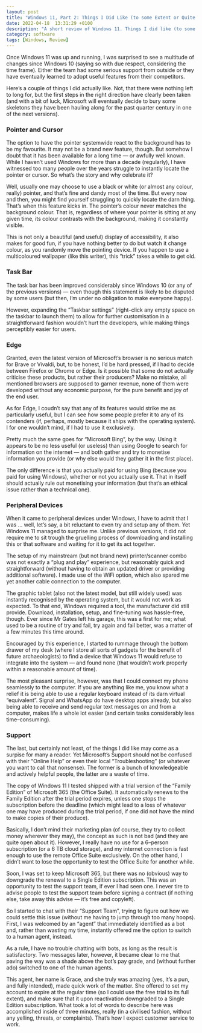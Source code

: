 ```yaml
---
layout: post
title: "Windows 11, Part 2: Things I Did Like (to some Extent or Quite a Lot)"
date: 2022-04-18  13:31:29 +0100
description: "A short review of Windows 11. Things I did like (to some extent or quite a lot): Accessible Pointer, Task Bar, Edge, Peripheral Devices, Support"
category: software
tags: [Windows, Review]
---
```


<p>Once Windows 11 was up and running, I was surprised to see a multitude of changes since Windows 10 (saying so with due respect, considering the time frame). Either the team had some serious support from outside or they have eventually learned to adopt useful features from their competitors.</p>

<p>Here&#8217;s a couple of things I did actually like. Not, that there were nothing left to long for, but the first steps in the right direction have clearly been taken (and with a bit of luck, Microsoft will eventually decide to bury some skeletons they have been hauling along for the past quarter century in one of the next versions).</p>
<!--more-->
<h3>Pointer and Cursor</h3>

<p>The option to have the pointer systemwide react to the background has to be my favourite. It may not be a brand new feature, though. But somehow I doubt that it has been available for a long time &#8212; or awfully well known. While I haven&#8217;t used Windows for more than a decade (regularly), I have witnessed too many people over the years struggle to instantly locate the pointer or cursor. So what&#8217;s the story and why celebrate it?</p>

<p>Well, usually one may choose to use a black or white (or almost any colour, really) pointer, and that&#8217;s fine and dandy most of the time. But every now and then, you might find yourself struggling to quickly locate the darn thing. That&#8217;s when this feature kicks in. The pointer&#8217;s colour never matches the background colour. That is, regardless of where your pointer is sitting at any given time, its colour contrasts with the background, making it constantly visible.</p>

<p>This is not only a beautiful (and useful) display of accessibility, it also makes for good fun, if you have nothing better to do but watch it change colour, as you randomly move the pointing device. If you happen to use a multicoloured wallpaper (like this writer), this &#8220;trick&#8221; takes a while to get old.</p>

<h3>Task Bar</h3>

<p>The task bar has been improved considerably since Windows 10 (or any of the previous versions) &#8212; even though this statement is likely to be disputed by some users (but then, I&#8217;m under no obligation to make everyone happy).</p>

<p>However, expanding the &#8220;Taskbar settings&#8221; (right&#8211;click any empty space on the taskbar to launch them) to allow for further customisation in a straightforward fashion wouldn&#8217;t hurt the developers, while making things perceptibly easier for users.</p>

<h3>Edge</h3>

<p>Granted, even the latest version of Microsoft&#8217;s browser is no serious match for Brave or Vivaldi, but, to be honest, I&#8217;d be hard pressed, if I had to decide between Firefox or Chrome or Edge. Is it possible that some do not actually criticise these products, but rather their producers? Make no mistake, all mentioned browsers are supposed to garner revenue, none of them were developed without any economic purpose, for the pure benefit and joy of the end user.</p>

<p>As for Edge, I coudn&#8217;t say that any of its features would strike me as particularly useful, but I can see how some people prefer it to any of its contenders (if, perhaps, mostly because it ships with the operating system). I for one wouldn&#8217;t mind, if I had to use it exclusively.</p>

<p>Pretty much the same goes for &#8220;Microsoft Bing&#8221;, by the way. Using it appears to be no less useful (or useless) than using Google to search for information on the internet &#8212; and both gather and try to monetise information you provide (or why else would they gather it in the first place).</p>

<p>The only difference is that you actually paid for using Bing (because you paid for using Windows), whether or not you actually use it. That in itself should actually rule out monetising your information (but that&#8217;s an ethical issue rather than a technical one).</p>

<h3>Peripheral Devices</h3>

<p>When it came to peripheral devices under Windows, I have to admit that I was &#8230; well, let&#8217;s say, a bit reluctant to even try and setup any of them. Yet Windows 11 managed to surprise me. Unlike previous versions, it did not require me to sit trough the gruelling process of downloading and installing this or that software and waiting for it to get its act together.</p>

<p>The setup of my mainstream (but not brand new) printer/scanner combo was not exactly a &#8220;plug and play&#8221; experience, but reasonably quick and straightforward (without having to obtain an updated driver or providing additional software). I made use of the <abbr>WiFi</abbr> option, which also spared me yet another cable connection to the computer.</p>

<p>The graphic tablet (also not the latest model, but still widely used) was instantly recognised by the operating system, but it would not work as expected. To that end, Windows required a tool, the manufacturer did still provide. Download, installation, setup, and fine&#8211;tuning was hassle&#8211;free, though. Ever since <abbr>Mr</abbr> Gates left his garage, this was a first for me; what used to be a routine of try and fail, try again and fail better, was a matter of a few minutes this time around.</p>

<p>Encouraged by this experience, I started to rummage through the bottom drawer of my desk (where I store all sorts of gadgets for the benefit of future archaeologists) to find a device that Windows 11 would refuse to integrate into the system &#8212; and found none (that wouldn&#8217;t work properly within a reasonable amount of time).</p>

<p>The most pleasant surprise, however, was that I could connect my phone seamlessly to the computer. If you are anything like me, you know what a relief it is being able to use a regular keyboard instead of its darn virtual &#8220;equivalent&#8221;. Signal and WhatsApp do have desktop apps already, but also being able to receive and send regular text messages on and from a computer, makes life a whole lot easier (and certain tasks considerably less time&#8211;consuming).</p>

<h3>Support</h3>

<p>The last, but certainly not least, of the things I did like may come as a surpise for many a reader. Yet Microsoft&#8217;s Support should not be confused with their &#8220;Online Help&#8221; or even their local &#8220;Troubleshooting&#8221; (or whatever you want to call that nonsense). The former is a bunch of knowledgeable and actively helpful people, the latter are a waste of time.</p>

<p>The copy of Windows 11 I tested shipped with a trial version of the &#8220;Family Edition&#8221; of Microsoft 365 (the Office Suite). It automatically renews to the Family Edition after the trial period expires, unless one stops the subscription before the deadline (which might lead to a loss of whatever one may have produced during the trial period, if one did not have the mind to make copies of their produce).</p>

<p>Basically, I don&#8217;t mind their marketing plan (of course, they try to collect money wherever they may), the concept as such is not bad (and they are quite open about it). However, I really have no use for a 6&#8211;person subscription (or a 6 <abbr>TB</abbr> cloud storage), and my internet connection is fast enough to use the remote Office Suite exclusively. On the other hand, I didn&#8217;t want to lose the opportunity to test the Office Suite for another while.</p>

<p>Soon, I was set to keep Microsoft 365, but there was no (obvious) way to downgrade the renewal to a Single Edition subscription. This was an opportunity to test the support team, if ever I had seen one. I never tire to advise people to test the support team before signing a contract (if nothing else, take away this advise &#8212; it&#8217;s free and copyleft).</p>

<p>So I started to chat with their &#8220;Support Team&#8221;, trying to figure out how we could settle this issue (without me having to jump through too many hoops). First, I was welcomed by an &#8220;agent&#8221; that immediately identified as a bot and, rather than wasting my time, instantly offered me the option to switch to a human agent, instead.</p>

<p>As a rule, I have no trouble chatting with bots, as long as the result is satisfactory. Two messages later, however, it became clear to me that paving the way was a shade above the bot&#8217;s pay grade, and (without further ado) switched to one of the human agents.</p>

<p>This agent, her name is Grace, and she truly was amazing (yes, it&#8217;s a pun, and fully intended), made quick work of the matter. She offered to set my account to expire at the regular time (so I could use the free trial to its full extent), and make sure that it upon reactivation downgraded to a Single Edition subscription. What took a lot of words to describe here was accomplished inside of three minutes, really (in a civilised fashion, without any yelling, threats, or complaints). That&#8217;s how I expect customer service to work.</p>